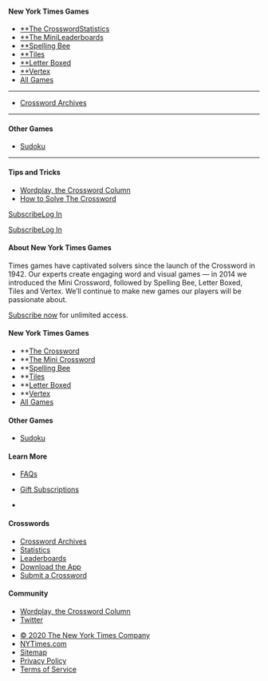 <div id="root" data-env="prd">

<div class="app-appWrapper--2PSLL">

<div class="app-app--_ozdu app-displayFooter--1mrFd">

<div class="Header-headerWrapper--LyNEB">

<div class="NavDrawer-navDrawerContainer--23OZS">

<span class="NavDrawer-hamburgerBox--3ni9O"><span class="NavDrawer-hamburgerInner--14HBD"></span></span>

<div class="NavDrawer-navDrawer--C7FP5" style="top:0">

#### New York Times Games

  - [**The
    Crossword](/crosswords/game/daily)[Statistics](/puzzles/stats)
  - [**The
    Mini](/crosswords/game/mini)[Leaderboards](/puzzles/leaderboards)
  - [**Spelling Bee](/puzzles/spelling-bee)
  - [**Tiles](/puzzles/tiles)
  - [**Letter Boxed](/puzzles/letter-boxed)
  - [**Vertex](/puzzles/vertex)
  - [All Games](/crosswords)

-----

  - [Crossword Archives](/crosswords/archive)

-----

#### Other Games

  - [Sudoku](/puzzles/sudoku)

-----

#### Tips and Tricks

  - [Wordplay, the Crossword
    Column](https://www.nytimes.com/column/wordplay)
  - [How to Solve The
    Crossword](https://www.nytimes.com/guides/crosswords/how-to-solve-a-crossword-puzzle)

<div class="NavDrawer-accountActions--TiPfu">

<div class="NavDrawer-accountButtonGroup--3G6un">

[Subscribe](https://www.nytimes.com/subscription/games?campaignId=9HH7K)[Log
In](https://myaccount.nytimes.com/auth/login?application=crosswords&asset=navigation-drawer&client_id=games&redirect_uri=&response_type=cookie)

</div>

</div>

</div>

</div>

<div class="Header-branding--3aTOQ">

</div>

<div class="ExpandedNav-expandedNav--16RdJ">

[Subscribe](https://www.nytimes.com/subscription/games?campaignId=9JF99)[Log
In](https://myaccount.nytimes.com/auth/login?application=crosswords&asset=navigation-bar&client_id=games&redirect_uri=&response_type=cookie)

</div>

</div>

<div class="Header-headerBuffer--1ka0M">

</div>

<div>

</div>

<div class="app-mainContainer--3CJGG">

<div class="app-pageContent--AoCNq">

<div>

<div class="Layout-gridRow--1nvIu">

<div class="ArchiveViewer-archiveViewer--2qolo">

</div>

</div>

</div>

</div>

</div>

<div class="Footer-footerContainer--1P_P9">

<div class="Footer-footerWrapper--3AHd0">

<div class="section Footer-aboutUsSection--3H9aQ">

#### About New York Times Games

<span></span>

Times games have captivated solvers since the launch of the Crossword in
1942. Our experts create engaging word and visual games — in 2014 we
introduced the Mini Crossword, followed by Spelling Bee, Letter Boxed,
Tiles and Vertex. We’ll continue to make new games our players will be
passionate about.

[Subscribe
now](https://www.nytimes.com/subscription/games?campaignId=9W9LL) for
unlimited access.

</div>

<div class="section">

#### New York Times Games

  - **[The Crossword](/crosswords/game/daily)
  - **[The Mini Crossword](/crosswords/game/mini)
  - **[Spelling Bee](/puzzles/spelling-bee)
  - **[Tiles](/puzzles/tiles)
  - **[Letter Boxed](/puzzles/letter-boxed)
  - **[Vertex](/puzzles/vertex)
  - [All
    Games](/crosswords)

</div>

<div class="section">

#### Other Games

  - [Sudoku](/puzzles/sudoku)

#### Learn More

  - [FAQs](https://nytimes.com/content/help/games/crosswords/crosswords.html)

  - [Gift
    Subscriptions](https://nytimes.com/subscription/games/lp3HLK7.html)

  - 

</div>

<div class="section">

#### Crosswords

  - [Crossword Archives](/crosswords/archive)
  - [Statistics](/puzzles/stats)
  - [Leaderboards](/puzzles/leaderboards)
  - [Download the App](/crosswords/apps)
  - [Submit a Crossword](/puzzles/submissions/crossword)

#### Community

  - [Wordplay, the Crossword
    Column](https://nytimes.com/column/wordplay)
  - [Twitter](https://twitter.com/NYTimesWordplay)

</div>

<div class="section Footer-legalSection--kAV9I">

  - [© 2020 The New York Times Company](https://www.nytco.com)
  - [NYTimes.com](https://www.nytimes.com)
  - [Sitemap](https://spiderbites.nytimes.com)
  - [Privacy
    Policy](https://www.nytimes.com/subscription/privacy-policy#/privacy)
  - [Terms of
    Service](https://help.nytimes.com/hc/en-us/articles/115014893428-Terms-of-service)

</div>

</div>

</div>

</div>

</div>

</div>
